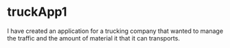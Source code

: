 # truckApp1
I have created an application for a trucking company that wanted to manage the traffic and the amount of material it that it can transports.

